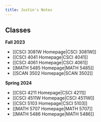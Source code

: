 ```yaml
---
title: Justin's Notes
---
```

## Classes
**Fall 2023**
- [[CSCI 3081W Homepage|CSCI 3081W]]
- [[CSCI 4041 Homepage|CSCI 4041]]
- [[CSCI 4061 Homepage|CSCI 4061]]
- [[MATH 5485 Homepage|MATH 5485]]
- [[SCAN 3502 Homepage|SCAN 3502]]

**Spring 2024**
- [[CSCI 4211 Homepage|CSCI 4211]]
- [[CSCI 4511W Homepage|CSCI 4511W]]
- [[CSCI 5103 Homepage|CSCI 5103]]
- [[MATH 5707 Homepage|MATH 5707]]
- [[MATH 5486 Homepage|MATH 5486]]
